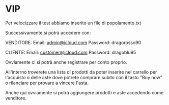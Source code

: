 # VIP
 Per velocizzare il test abbiamo inserito un file di popolamento.txt
 
 Successivamente si potrà accedere con:

 VENDITORE: Email:    admin@icloud.com
            Password: dragorosso90

 CLIENTE: Email:    customer@icloud.com
          Password: dragoblu95 

 Ovviamente ci si potrà anche registrare per conto proprio.

 All'interno troverete una lista di prodotti da poter inserire nel carrello per l'acquisto o delle aste dove potrete comprare subito con il tasto "Buy now" o rilanciare per provare a vincere l'asta.

 Anche qui ovviamente si potrà aggiungere prodotti e aste accedendo come venditore.